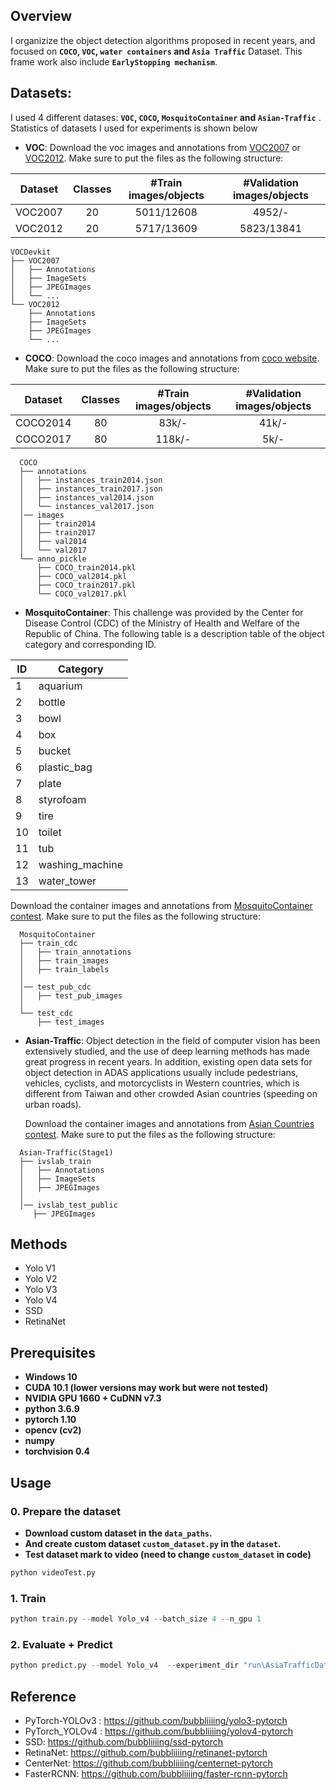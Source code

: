 ## Overview
I organizize the object detection algorithms proposed in recent years, and focused on **`COCO`, `VOC`, `water containers` and `Asia Traffic`** Dataset.
This frame work also include **`EarlyStopping mechanism`**.


## Datasets:

I used 4 different datases: **`VOC`, `COCO`, `MosquitoContainer` and `Asian-Traffic`** . Statistics of datasets I used for experiments is shown below

- **VOC**:
  Download the voc images and annotations from [VOC2007](http://host.robots.ox.ac.uk/pascal/VOC/voc2007) or [VOC2012](http://host.robots.ox.ac.uk/pascal/VOC/voc2012). Make sure to put the files as the following structure:
  
| Dataset                | Classes | #Train images/objects | #Validation images/objects |
|------------------------|:---------:|:-----------------------:|:----------------------------:|
| VOC2007                |    20   |      5011/12608       |           4952/-           |
| VOC2012                |    20   |      5717/13609       |           5823/13841       |

  ```
  VOCDevkit
  ├── VOC2007
  │   ├── Annotations  
  │   ├── ImageSets
  │   ├── JPEGImages
  │   └── ...
  └── VOC2012
      ├── Annotations  
      ├── ImageSets
      ├── JPEGImages
      └── ...
  ```
  
- **COCO**:
  Download the coco images and annotations from [coco website](http://cocodataset.org/#download). Make sure to put the files as the following structure:

| Dataset                | Classes | #Train images/objects | #Validation images/objects |
|------------------------|:---------:|:-----------------------:|:----------------------------:|
| COCO2014               |    80   |         83k/-         |            41k/-           |
| COCO2017               |    80   |         118k/-        |             5k/-           |
```
  COCO
  ├── annotations
  │   ├── instances_train2014.json
  │   ├── instances_train2017.json
  │   ├── instances_val2014.json
  │   └── instances_val2017.json
  │── images
  │   ├── train2014
  │   ├── train2017
  │   ├── val2014
  │   └── val2017
  └── anno_pickle
      ├── COCO_train2014.pkl
      ├── COCO_val2014.pkl
      ├── COCO_train2017.pkl
      └── COCO_val2017.pkl
```

- **MosquitoContainer**:
This challenge was provided by the Center for Disease Control (CDC) of the Ministry of Health and Welfare of the Republic of China. The following table is a description table of the object category and corresponding ID.

|  ID    |   Category       | 
| ------ | -----------------| 
|   1    | aquarium         | 
|   2    | bottle           | 
|   3    |   bowl           | 
|   4    |   box            | 
|   5    |   bucket         | 
|   6    | plastic_bag      | 
|   7    |   plate          | 
|   8    |   styrofoam      | 
|   9    |   tire           | 
|   10   |   toilet         | 
|   11   |   tub            | 
|   12   | washing_machine  | 
|   13   |   water_tower    | 


  Download the container images and annotations from [MosquitoContainer contest](https://aidea-web.tw/topic/47b8aaa7-f0fc-4fee-af28-e0f077b856ae?focus=intro). Make sure to put the files as the following structure:

```
  MosquitoContainer
  ├── train_cdc
  │   ├── train_annotations
  │   ├── train_images
  │   ├── train_labels  
  │     
  │── test_pub_cdc
  │   ├── test_pub_images
  │   
  └── test_cdc
      ├── test_images
```

- **Asian-Traffic**:
Object detection in the field of computer vision has been extensively studied, and the use of deep learning methods has made great progress in recent years.
In addition, existing open data sets for object detection in ADAS applications usually include pedestrians, vehicles, cyclists, and motorcyclists in Western countries, which is different from Taiwan and other crowded Asian countries (speeding on urban roads).

  Download the container images and annotations from [Asian Countries contest](https://aidea-web.tw/topic/35e0ddb9-d54b-40b7-b445-67d627890454?focus=intro&fbclid=IwAR3oSJ8ESSTjPmf0nyJtggacp0zjEf77E_H4JC_qMtPPx8xrG4ips9qp6tE). Make sure to put the files as the following structure:

```
  Asian-Traffic(Stage1)
  ├── ivslab_train
  │   ├── Annotations
  │   ├── ImageSets
  │   ├── JPEGImages  
  │     
  │── ivslab_test_public
     ├── JPEGImages
```

## Methods
- Yolo V1
- Yolo V2
- Yolo V3
- Yolo V4
- SSD
- RetinaNet

## Prerequisites
* **Windows 10**
* **CUDA 10.1 (lower versions may work but were not tested)**
* **NVIDIA GPU 1660 + CuDNN v7.3**
* **python 3.6.9**
* **pytorch 1.10**
* **opencv (cv2)**
* **numpy**
* **torchvision 0.4**

## Usage
### 0. Prepare the dataset
* **Download custom dataset in the  `data_paths`.** 
* **And create custom dataset `custom_dataset.py` in the `dataset`.**
* **Test dataset mark to video (need to change `custom_dataset` in code)**
```python
python videoTest.py 
```

### 1. Train
```python
python train.py --model Yolo_v4 --batch_size 4 --n_gpu 1
```

### 2. Evaluate + Predict
```python
python predict.py --model Yolo_v4  --experiment_dir "run\AsiaTrafficDataset\Yolo_v4\experiment_10"
```

## Reference
- PyTorch-YOLOv3 : https://github.com/bubbliiiing/yolo3-pytorch
- PyTorch_YOLOv4 : https://github.com/bubbliiiing/yolov4-pytorch
- SSD: https://github.com/bubbliiiing/ssd-pytorch
- RetinaNet: https://github.com/bubbliiiing/retinanet-pytorch
- CenterNet: https://github.com/bubbliiiing/centernet-pytorch
- FasterRCNN: https://github.com/bubbliiiing/faster-rcnn-pytorch

